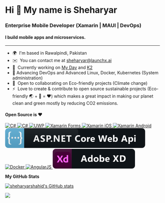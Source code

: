 # Hi 👋 My name is Sheharyar
### Enterprise Mobile Developer (Xamarin | MAUI | DevOps)
#### I build mobile apps and microservices.
-----------------------------------------------------

*   🌍  I'm based in Rawalpindi, Pakistan
*   ✉️  You can contact me at [sheharyar@launchx.ai](mailto:sheharyar@launchx.ai)
*   🚀  Currently working on [My Day](http://apps.microsoft.com/store/detail/my-day-plan-your-goals/9MW3R92ZKPR7) and [K2](https://apps.apple.com/en/app/dein-gruenwelt/id1617087978)
*   🧠  Advancing DevOps and Advanced Linux, Docker, Kubernetes (System administration)
*   🤝  Open to collaborating on Eco-friendly projects (Climate change)
*   ⚡   Love to create & contribute to open source sustainable projects (Eco-friendly 🌏 + 🌱 = ❤️) which makes a great impact in making our planet clean and green mostly by reducing CO2 emissions.

#### Open Source is ❤
<p align="left">
  
  <a href="https://docs.microsoft.com/en-us/dotnet/csharp/">
      <img src="https://raw.githubusercontent.com/sheharyarshahid/ColoredBadges/master/svg/dev/languages/csharp_dotnet.svg" alt="C#" style="vertical-align:top margin:6px 4px">
  </a>
  
  <a href="https://docs.microsoft.com/en-us/dotnet/maui/what-is-maui">
      <img src="https://github.com/sheharyarshahid/ColoredBadges/blob/master/svg/dev/frameworks/dotnet_maui.svg" alt="C#" style="vertical-align:top margin:6px 4px">
  </a>
  
  <a href="https://docs.microsoft.com/en-us/windows/uwp/">
      <img src="https://github.com/sheharyarshahid/ColoredBadges/blob/master/svg/dev/frameworks/uwp.svg" alt="UWP" style="vertical-align:top margin:6px 4px">
  </a>
  
  <a href="https://github.com/xamarin/Xamarin.Forms">
    <img src="https://github.com/sheharyarshahid/ColoredBadges/blob/master/svg/dev/frameworks/xamarin_forms.svg" alt="Xamarin Forms" style="vertical-align:top margin:6px 4px">
  </a>
  <a href="https://docs.microsoft.com/en-us/xamarin/ios">
      <img src="https://github.com/sheharyarshahid/ColoredBadges/blob/master/svg/dev/frameworks/xamarin_ios.svg" alt="Xamarin iOS" style="vertical-align:top margin:6px 4px">
  </a>
  <a href="https://docs.microsoft.com/en-us/xamarin/android">
      <img src="https://github.com/sheharyarshahid/ColoredBadges/blob/master/svg/dev/frameworks/xamarin_android.svg" alt="Xamarin Android" style="vertical-align:top margin:6px 4px">
  </a>
  <a href="https://docs.microsoft.com/en-us/aspnet/core/">
    <img src="https://github.com/sheharyarshahid/ColoredBadges/blob/master/svg/dev/frameworks/webapi.svg" alt="AngularJS" style="vertical-align:top margin:6px 4px">
  </a>
  <a href="https://www.docker.com/">
    <img src="https://raw.githubusercontent.com/sheharyarshahid/ColoredBadges/master/svg/dev/tools/docker.svg" alt="Docker" style="vertical-align:top margin:6px 4px">
  </a>  
  <a href="#">
    <img src="https://github.com/sheharyarshahid/ColoredBadges/blob/master/svg/dev/misc/iot.svg" alt="AngularJS" style="vertical-align:top margin:6px 4px">
  </a>  
  <a href="https://www.adobe.com/products/xd">
    <img src="https://github.com/sheharyarshahid/ColoredBadges/blob/master/svg/design/adobe_xd.svg" alt="Adobe XD" style="vertical-align:top margin:6px 4px">
  </a>
</p>


<b>My GitHub Stats</b>

<a href="http://www.github.com/sheharyarshahid"><img src="https://github-readme-stats.vercel.app/api?username=sheharyarshahid&show_icons=true&hide=&count_private=true&title_color=14b8a6&text_color=444e59&icon_color=22c55e&bg_color=ffffff&hide_border=true&show_icons=true" alt="sheharyarshahid's GitHub stats" /></a>

<a href="http://www.github.com/sheharyarshahid"><img src="https://github-readme-streak-stats.herokuapp.com/?user=sheharyarshahid&stroke=444e59&background=ffffff&ring=14b8a6&fire=14b8a6&currStreakNum=444e59&currStreakLabel=14b8a6&sideNums=444e59&sideLabels=444e59&dates=444e59&hide_border=true" /></a>

<!--  <a href="https://www.typescriptlang.org/">
    <img src="https://raw.githubusercontent.com/sheharyarshahid/ColoredBadges/master/svg/dev/languages/ts.svg" alt="C#" style="vertical-align:top margin:6px 4px">
  </a>-->
